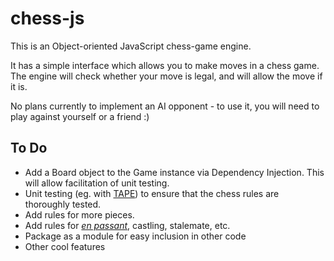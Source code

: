 # chess-js
This is an Object-oriented JavaScript chess-game engine.

It has a simple interface which allows you to make moves in a chess game.
The engine will check whether your move is legal, and will allow the move if it is.

No plans currently to implement an AI opponent - to use it, you will need to play against yourself or a friend :)

## To Do
* Add a Board object to the Game instance via Dependency Injection.
    This will allow facilitation of unit testing.
* Unit testing (eg. with [TAPE](https://github.com/substack/tape)) to ensure that the chess rules are thoroughly tested.
* Add rules for more pieces.
* Add rules for [*en passant*](https://en.wikipedia.org/wiki/En_passant), castling, stalemate, etc.
* Package as a module for easy inclusion in other code
* Other cool features